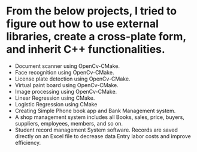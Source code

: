 # From the below projects, I tried to figure out how to use external libraries, create a cross-plate form, and inherit C++ functionalities.

- Document scanner using OpenCv-CMake.
- Face recognition using OpenCv-CMake.
- License plate detection using OpenCv-CMake.
- Virtual paint board using OpenCv-CMake.
- Image processing using OpenCv-CMake.
- Linear Regression using CMake.
- Logistic Regression using CMake
- Creating Simple Phone book app and Bank Management system.
- A shop management system includes all Books, sales, price, buyers, suppliers, employees, members, and so on.
- Student record management System software. Records are saved directly on an Excel file to decrease data Entry labor costs and improve efficiency.

